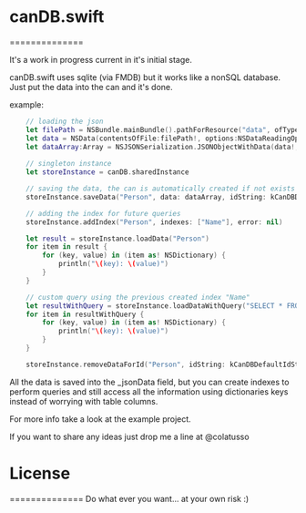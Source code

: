 # canDB.swift
==============

It's a work in progress current in it's initial stage.

canDB.swift uses sqlite (via FMDB) but it works like a nonSQL database.
Just put the data into the can and it's done.

example:

```swift
    // loading the json
    let filePath = NSBundle.mainBundle().pathForResource("data", ofType:"json")
    let data = NSData(contentsOfFile:filePath!, options:NSDataReadingOptions.DataReadingUncached, error:nil)
    let dataArray:Array = NSJSONSerialization.JSONObjectWithData(data!, options: NSJSONReadingOptions.allZeros, error: nil) as! Array<Dictionary<String, String>>
    
    // singleton instance
    let storeInstance = canDB.sharedInstance

    // saving the data, the can is automatically created if not exists
    storeInstance.saveData("Person", data: dataArray, idString: kCanDBDefaultIdString, error: nil)

    // adding the index for future queries
    storeInstance.addIndex("Person", indexes: ["Name"], error: nil)

    let result = storeInstance.loadData("Person")
    for item in result {
        for (key, value) in (item as! NSDictionary) {
            println("\(key): \(value)")
        }
    }

    // custom query using the previous created index "Name"
    let resultWithQuery = storeInstance.loadDataWithQuery("SELECT * FROM Person WHERE Name='John'")
    for item in resultWithQuery {
        for (key, value) in (item as! NSDictionary) {
            println("\(key): \(value)")
        }
    }

    storeInstance.removeDataForId("Person", idString: kCanDBDefaultIdString, idsToDelete: ["17", "19"], error: nil)
```

All the data is saved into the _jsonData field, but you can create indexes to perform queries
and still access all the information using dictionaries keys instead of worrying with table columns.

For more info take a look at the example project.

If you want to share any ideas just drop me a line at @colatusso

# License
==============
Do what ever you want... at your own risk :)
